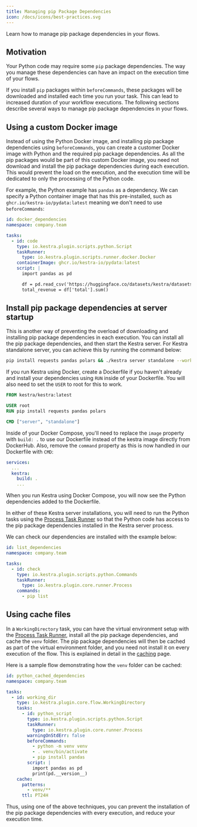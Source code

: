```yaml
---
title: Managing pip Package Dependencies
icon: /docs/icons/best-practices.svg
---
```


Learn how to manage pip package dependencies in your flows.

## Motivation

Your Python code may require some `pip` package dependencies. The way you manage these dependencies can have an impact on the execution time of your flows.

If you install `pip` packages within `beforeCommands`, these packages will be downloaded and installed each time you run your task. This can lead to increased duration of your workflow executions. The following sections describe several ways to manage pip package dependencies in your flows.

## Using a custom Docker image

Instead of using the Python Docker image, and installing pip package dependencies using `beforeCommands`, you can create a customer Docker image with Python and the required pip package dependencies. As all the pip packages would be part of this custom Docker image, you need not download and install the pip package dependencies during each execution. This would prevent the load on the execution, and the execution time will be dedicated to only the processing of the Python code.

For example, the Python example has `pandas` as a dependency. We can specify a Python container image that has this pre-installed, such as `ghcr.io/kestra-io/pydata:latest` meaning we don't need to use `beforeCommands`:

```yaml
id: docker_dependencies
namespace: company.team

tasks:
  - id: code
    type: io.kestra.plugin.scripts.python.Script
    taskRunner:
      type: io.kestra.plugin.scripts.runner.docker.Docker
    containerImage: ghcr.io/kestra-io/pydata:latest
    script: |
      import pandas as pd

      df = pd.read_csv('https://huggingface.co/datasets/kestra/datasets/raw/main/csv/orders.csv')
      total_revenue = df['total'].sum()
```

## Install pip package dependencies at server startup

This is another way of preventing the overload of downloading and installing pip package dependencies in each execution. You can install all the pip package dependencies, and then start the Kestra server. For Kestra standalone server, you can achieve this by running the command below:

```bash
pip install requests pandas polars && ./kestra server standalone --worker-thread=16
```

If you run Kestra using Docker, create a Dockerfile if you haven't already and install your dependencies using `RUN` inside of your Dockerfile. You will also need to set the `USER` to root for this to work.

```dockerfile
FROM kestra/kestra:latest

USER root
RUN pip install requests pandas polars

CMD ["server", "standalone"]
```

Inside of your Docker Compose, you'll need to replace the `image` property with `build: .` to use our Dockerfile instead of the kestra image directly from DockerHub. Also, remove the `command` property as this is now handled in our Dockerfile with `CMD`:

```yaml
services:
  ...
  kestra:
    build: .
    ...
```

When you run Kestra using Docker Compose, you will now see the Python dependencies added to the Dockerfile.

In either of these Kestra server installations, you will need to run the Python tasks using the [Process Task Runner](../task-runners/04.types/01.process-task-runner.md) so that the Python code has access to the pip package dependencies installed in the Kestra server process.

We can check our dependencies are installed with the example below:

```yaml
id: list_dependencies
namespace: company.team

tasks:
  - id: check
    type: io.kestra.plugin.scripts.python.Commands
    taskRunner:
      type: io.kestra.plugin.core.runner.Process
    commands:
      - pip list
```

## Using cache files

In a `WorkingDirectory` task, you can have the virtual environment setup with the [Process Task Runner](../task-runners/04.types/01.process-task-runner.md), install all the pip package dependencies, and cache the `venv` folder. The pip package dependencies will then be cached as part of the virtual environment folder, and you need not install it on every execution of the flow. This is explained in detail in the [caching](../05.concepts/12.caching.md) page.

Here is a sample flow demonstrating how the `venv` folder can be cached:

```yaml
id: python_cached_dependencies
namespace: company.team

tasks:
  - id: working_dir
    type: io.kestra.plugin.core.flow.WorkingDirectory
    tasks:
      - id: python_script
        type: io.kestra.plugin.scripts.python.Script
        taskRunner:
          type: io.kestra.plugin.core.runner.Process
        warningOnStdErr: false
        beforeCommands:
          - python -m venv venv
          - . venv/bin/activate
          - pip install pandas
        script: |
          import pandas as pd
          print(pd.__version__)
    cache:
      patterns:
        - venv/**
      ttl: PT24H
```

Thus, using one of the above techniques, you can prevent the installation of the pip package dependencies with every execution, and reduce your execution time.
